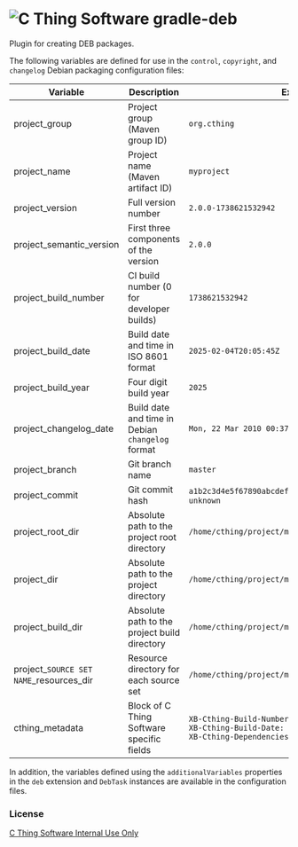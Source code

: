 # ![C Thing Software](https://www.cthing.com/branding/CThingSoftware-57x60.png "C Thing Software") gradle-deb
Plugin for creating DEB packages.

The following variables are defined for use in the `control`, `copyright`, and `changelog` Debian
packaging configuration files:

| Variable                                | Description                                      | Example                                                                                                                                         |
|-----------------------------------------|--------------------------------------------------|-------------------------------------------------------------------------------------------------------------------------------------------------|
| project_group                           | Project group (Maven group ID)                   | `org.cthing`                                                                                                                                    |
| project_name                            | Project name (Maven artifact ID)                 | `myproject`                                                                                                                                     |
| project_version                         | Full version number                              | `2.0.0-1738621532942`                                                                                                                           |
| project_semantic_version                | First three components of the version            | `2.0.0`                                                                                                                                         |
| project_build_number                    | CI build number (0 for developer builds)         | `1738621532942`                                                                                                                                 |
| project_build_date                      | Build date and time in ISO 8601 format           | `2025-02-04T20:05:45Z`                                                                                                                          |
| project_build_year                      | Four digit build year                            | `2025`                                                                                                                                          |
| project_changelog_date                  | Build date and time in Debian `changelog` format | `Mon, 22 Mar 2010 00:37:31 +0100`                                                                                                               |
| project_branch                          | Git branch name                                  | `master`                                                                                                                                        |
| project_commit                          | Git commit hash                                  | `a1b2c3d4e5f67890abcdef1234567890abcdef12` or `unknown`                                                                                         |
| project_root_dir                        | Absolute path to the project root directory      | `/home/cthing/project/myproject`                                                                                                                |
| project_dir                             | Absolute path to the project directory           | `/home/cthing/project/myproject/mylib`                                                                                                          |
| project_build_dir                       | Absolute path to the project build directory     | `/home/cthing/project/myproject/build`                                                                                                          |
| project_`SOURCE SET NAME`_resources_dir | Resource directory for each source set           | `/home/cthing/project/myproject/src/main/resources`                                                                                             |
| cthing_metadata                         | Block of C Thing Software specific fields        | `XB-Cthing-Build-Number: 1738621532942`<br/>`XB-Cthing-Build-Date: 2025-02-04T20:05:45Z`<br/>`XB-Cthing-Dependencies: org.cthing:somelib:1.0.0` |

In addition, the variables defined using the `additionalVariables` properties in the `deb` extension and `DebTask` instances
are available in the configuration files.

### License
[C Thing Software Internal Use Only](https://www.cthing.com/licenses/internal.txt)
